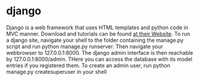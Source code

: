 # django
Django is a web framework that uses HTML templates and python code in MVC manner. Download and tutorials can be found [at their Website](https://www.djangoproject.com/).
To run a django site, navigate your shell to the folder containing the manage.py script and run python manage.py runserver. Then navigate your webbrowser to 127.0.0.1:8000. The django admin interface is then reachable by 127.0.0.1:8000/admin. THere you can access the database with its model entries if you registered them. To create an admin user, run python manage.py createsuperuser in your shell
